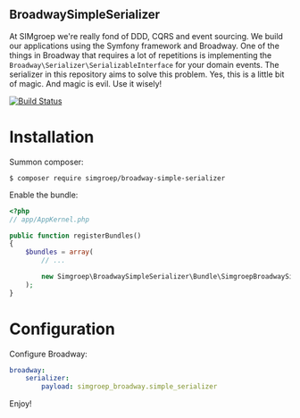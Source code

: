 BroadwaySimpleSerializer
------------------------

At SIMgroep we're really fond of DDD, CQRS and event sourcing. We build our applications using the Symfony
framework and Broadway. One of the things in Broadway that requires a lot of repetitions is implementing
the `Broadway\Serializer\SerializableInterface` for your domain events. The serializer in this repository
aims to solve this problem. Yes, this is a little bit of magic. And magic is evil. Use it wisely!

[![Build Status](https://travis-ci.org/simgroep/broadway-simple-serializer.svg?branch=master)](https://travis-ci.org/simgroep/broadway-simple-serializer)

# Installation

Summon composer:

    $ composer require simgroep/broadway-simple-serializer

Enable the bundle: 

```php
<?php
// app/AppKernel.php

public function registerBundles()
{
    $bundles = array(
        // ...

        new Simgroep\BroadwaySimpleSerializer\Bundle\SimgroepBroadwaySimpleSerializerBundle(),
    );
}

```

# Configuration

Configure Broadway:

```yml
broadway:
    serializer:
        payload: simgroep_broadway.simple_serializer

```

Enjoy!
